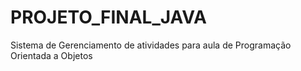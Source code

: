 # PROJETO_FINAL_JAVA
Sistema de Gerenciamento de atividades para aula de Programação Orientada a Objetos
